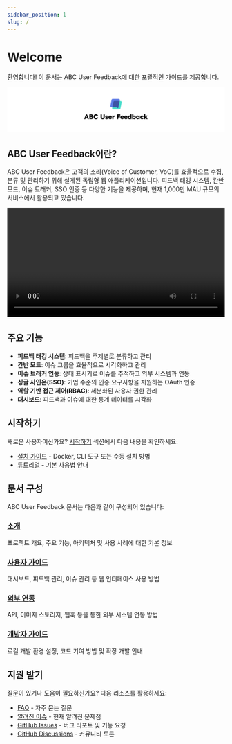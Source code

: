 ```yaml
---
sidebar_position: 1
slug: /
---
```


# Welcome

환영합니다! 이 문서는 ABC User Feedback에 대한 포괄적인 가이드를 제공합니다.

![ABC User Feedback](../static/assets/cover.png)

## ABC User Feedback이란?

ABC User Feedback은 고객의 소리(Voice of Customer, VoC)를 효율적으로 수집, 분류 및 관리하기 위해 설계된 독립형 웹 애플리케이션입니다. 피드백 태깅 시스템, 칸반 모드, 이슈 트래커, SSO 인증 등 다양한 기능을 제공하며, 현재 1,000만 MAU 규모의 서비스에서 활용되고 있습니다.

<p align="center">
  <video src="https://github.com/user-attachments/assets/a2ef7a1a-41ec-4cec-b7d1-bda5fbd7d48b" width="100%" />
</p>

## 주요 기능

- **피드백 태깅 시스템**: 피드백을 주제별로 분류하고 관리
- **칸반 모드**: 이슈 그룹을 효율적으로 시각화하고 관리
- **이슈 트래커 연동**: 상태 표시기로 이슈를 추적하고 외부 시스템과 연동
- **싱글 사인온(SSO)**: 기업 수준의 인증 요구사항을 지원하는 OAuth 인증
- **역할 기반 접근 제어(RBAC)**: 세분화된 사용자 권한 관리
- **대시보드**: 피드백과 이슈에 대한 통계 데이터를 시각화

## 시작하기

새로운 사용자이신가요? [시작하기](/docs/category/시작하기) 섹션에서 다음 내용을 확인하세요:

- [설치 가이드](/docs/category/설치-가이드) - Docker, CLI 도구 또는 수동 설치 방법
- [튜토리얼](./02-getting-started/03-tutorial.md) - 기본 사용법 안내

## 문서 구성

ABC User Feedback 문서는 다음과 같이 구성되어 있습니다:

### [소개](/docs/category/소개)

프로젝트 개요, 주요 기능, 아키텍처 및 사용 사례에 대한 기본 정보

### [사용자 가이드](/docs/category/사용자-가이드)

대시보드, 피드백 관리, 이슈 관리 등 웹 인터페이스 사용 방법

### [외부 연동](/docs/category/연동-가이드)

API, 이미지 스토리지, 웹훅 등을 통한 외부 시스템 연동 방법

### [개발자 가이드](/docs/category/개발자-가이드)

로컬 개발 환경 설정, 코드 기여 방법 및 확장 개발 안내

## 지원 받기

질문이 있거나 도움이 필요하신가요? 다음 리소스를 활용하세요:

- [FAQ](./06-community-support/01-faq.md) - 자주 묻는 질문
- [알려진 이슈](./06-community-support/02-known-issues.md) - 현재 알려진 문제점
- [GitHub Issues](https://github.com/line/abc-user-feedback/issues) - 버그 리포트 및 기능 요청
- [GitHub Discussions](https://github.com/line/abc-user-feedback/discussions) - 커뮤니티 토론
